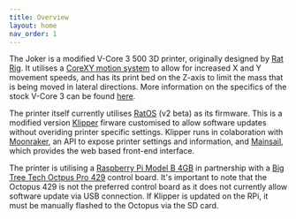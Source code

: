 ```yaml
---
title: Overview
layout: home
nav_order: 1
---
```


The Joker is a modified V-Core 3 500 3D printer, originally designed by [Rat Rig]. It utilises a [CoreXY motion system] to allow for increased X and Y movement speeds, and has its print bed on the Z-axis to limit the mass that is being moved in lateral directions. More information on the specifics of the stock V-Core 3 can be found [here].

The printer itself currently utilises [RatOS] (v2 beta) as its firmware. This is a modified version [Klipper] firware customised to allow software updates without overiding printer specific settings. Klipper runs in colaboration with [Moonraker], an API to expose printer settings and information, and [Mainsail], which provides the web based front-end interface.

The printer is utilising a [Raspberry Pi Model B 4GB] in partnership with a [Big Tree Tech Octpus Pro 429] control board. It's important to note that the Octopus 429 is not the preferred control board as it does not currently allow software update via USB connection. If Klipper is updated on the RPi, it must be manually flashed to the Octopus via the SD card.

[Rat Rig]: https://www.ratrig.com
[CoreXY motion system]: https://corexy.com/index.html
[here]: https://v-core.ratrig.com/
[RatOS]: https://rat-os.vercel.app
[Klipper]: https://klipper3d.org
[Moonraker]: https://monraker.readthedocs.io
[Mainsail]: docs.mainsail.xyz
[Raspberry Pi Model B 4GB]: https://www.raspberrypi.com/products/raspberry-pi-4-model-b/
[Big Tree Tech Octpus Pro 429]: https://github.com/bigtreetech/BIGTREETECH-OCTOPUS-V1.0
